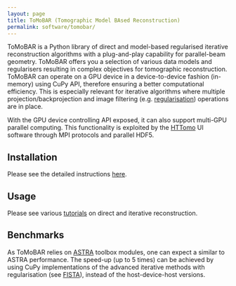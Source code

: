 ```yaml
---
layout: page
title: ToMoBAR (Tomographic Model BAsed Reconstruction)
permalink: software/tomobar/
---
```


ToMoBAR is a Python library of direct and model-based regularised iterative reconstruction algorithms with a plug-and-play capability for parallel-beam geometry. ToMoBAR offers you a selection of various data models and regularisers resulting in complex objectives for tomographic reconstruction. ToMoBAR can operate on a GPU device in a device-to-device fashion (in-memory) using CuPy API, therefore ensuring a better computational efficiency. This is especially relevant for iterative algorithms where multiple projection/backprojection and image filtering (e.g. [regularisation](https://github.com/vais-ral/CCPi-Regularisation-Toolkit)) operations are in place.

With the GPU device controlling API exposed, it can also support multi-GPU parallel computing. This functionality is exploited by the [HTTomo](/software/httomo/) UI software through MPI protocols and parallel HDF5.


## Installation

Please see the detailed instructions [here](https://dkazanc.github.io/ToMoBAR/howto/installation.html).

## Usage

Please see various [tutorials](https://dkazanc.github.io/ToMoBAR/tutorials/direct_recon.html) on direct and iterative reconstruction.  

## Benchmarks

As ToMoBAR relies on [ASTRA](/astra/) toolbox modules, one can expect a similar to ASTRA performance. The speed-up (up to 5 times) can be achieved by using CuPy implementations of the advanced iterative methods with regularisation (see [FISTA](https://dkazanc.github.io/ToMoBAR/api/tomobar.methodsIR_CuPy.html#tomobar.methodsIR_CuPy.RecToolsIRCuPy.FISTA)), instead of the host-device-host versions.
